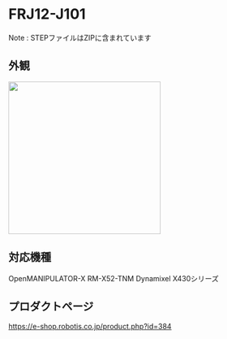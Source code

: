 # FRJ12-J101

Note : STEPファイルはZIPに含まれています

## 外観
<img src="https://user-images.githubusercontent.com/5852451/116347935-1afeda80-a828-11eb-902e-295dbb11c69a.png" width="300">

## 対応機種
OpenMANIPULATOR-X RM-X52-TNM
Dynamixel X430シリーズ

## プロダクトページ
https://e-shop.robotis.co.jp/product.php?id=384
